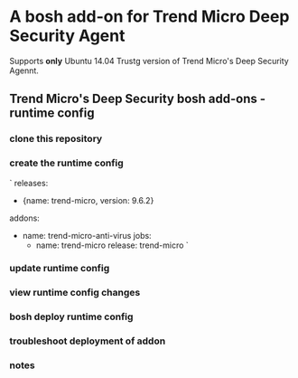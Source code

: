 # A bosh add-on for Trend Micro Deep Security Agent

Supports **only** Ubuntu 14.04 Trustg version of Trend Micro's Deep Security Agennt.

## Trend Micro's Deep Security bosh add-ons - runtime config
### clone this repository
### create the runtime config
`
releases:
- {name: trend-micro, version: 9.6.2}

addons:
- name: trend-micro-anti-virus
  jobs:
  - name: trend-micro
    release: trend-micro
`
### update runtime config
### view runtime config changes
### bosh deploy runtime config
### troubleshoot deployment of addon
### notes
